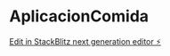 # AplicacionComida

[Edit in StackBlitz next generation editor ⚡️](https://stackblitz.com/~/github.com/MatiasPersia/AplicacionComida)